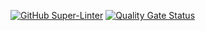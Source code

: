 [![GitHub Super-Linter](https://github.com/mschilling/chrome-developers-assistant/workflows/Lint%20Code%20Base/badge.svg)](https://github.com/marketplace/actions/super-linter)
[![Quality Gate Status](https://sonarcloud.io/api/project_badges/measure?project=mschilling_chrome-developers-assistant&metric=alert_status)](https://sonarcloud.io/dashboard?id=mschilling_chrome-developers-assistant)
